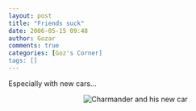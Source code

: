 ```yaml
---
layout: post
title: "Friends suck"
date: 2006-05-15 09:48
author: Gozar
comments: true
categories: [Goz's Corner]
tags: []
---
```

Especially with new cars...
<p align="center"><img alt="Charmander and his new car" id="image807" src="http://bitsmack.com/wp/wp-content/uploads/2006/05/goz-060515.jpg" /></p>
<p align="left"></p>
